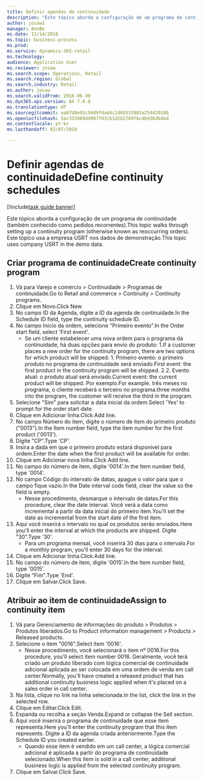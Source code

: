 ```yaml
--- 
title: Definir agendas de continuidade
description: "Este tópico aborda a configuração de um programa de continuidade (também conhecido como pedidos recorrentes)."
author: josaw1
manager: AnnBe
ms.date: 11/14/2016
ms.topic: business-process
ms.prod: 
ms.service: dynamics-365-retail
ms.technology: 
audience: Application User
ms.reviewer: josaw
ms.search.scope: Operations, Retail
ms.search.region: Global
ms.search.industry: Retail
ms.author: josaw
ms.search.validFrom: 2016-06-30
ms.dyn365.ops.version: AX 7.0.0
ms.translationtype: HT
ms.sourcegitcommit: ea07d8e91c94d9fdad4c2d05533981e254420188
ms.openlocfilehash: 5ac333989dd987fd3cb1d2b2769fbcdb93bdb4bd
ms.contentlocale: pt-br
ms.lasthandoff: 02/07/2018

---
```

# <a name="define-continuity-schedules"></a><span data-ttu-id="f9482-103">Definir agendas de continuidade</span><span class="sxs-lookup"><span data-stu-id="f9482-103">Define continuity schedules</span></span>

[!include[task guide banner](../includes/task-guide-banner.md)]

<span data-ttu-id="f9482-104">Este tópico aborda a configuração de um programa de continuidade (também conhecido como pedidos recorrentes).</span><span class="sxs-lookup"><span data-stu-id="f9482-104">This topic walks through setting up a continuity program (otherwise known as reoccurring orders).</span></span> <span data-ttu-id="f9482-105">Este tópico usa a empresa USRT nos dados de demonstração.</span><span class="sxs-lookup"><span data-stu-id="f9482-105">This topic uses company USRT in the demo data.</span></span>


## <a name="create-continuity-program"></a><span data-ttu-id="f9482-106">Criar programa de continuidade</span><span class="sxs-lookup"><span data-stu-id="f9482-106">Create continuity program</span></span>
1. <span data-ttu-id="f9482-107">Vá para Varejo e comércio > Continuidade > Programas de continuidade.</span><span class="sxs-lookup"><span data-stu-id="f9482-107">Go to Retail and commerce > Continuity > Continuity programs.</span></span>
2. <span data-ttu-id="f9482-108">Clique em Novo.</span><span class="sxs-lookup"><span data-stu-id="f9482-108">Click New.</span></span>
3. <span data-ttu-id="f9482-109">No campo ID da Agenda, digite a ID da agenda de continuidade.</span><span class="sxs-lookup"><span data-stu-id="f9482-109">In the Schedule ID field, type the continuity schedule ID.</span></span>
4. <span data-ttu-id="f9482-110">No campo Início da ordem, selecione "Primeiro evento".</span><span class="sxs-lookup"><span data-stu-id="f9482-110">In the Order start field, select 'First event'.</span></span>
    * <span data-ttu-id="f9482-111">Se um cliente estabelecer uma nova ordem para o programa da continuidade, há duas opções para envio do produto: 1.</span><span class="sxs-lookup"><span data-stu-id="f9482-111">If a customer places a new order for the continuity program, there are two options for which product will be shipped:  1.</span></span> <span data-ttu-id="f9482-112">Primeiro evento: o primeiro produto no programa de continuidade será enviado.</span><span class="sxs-lookup"><span data-stu-id="f9482-112">First event: the first product in the continuity program will be shipped.</span></span>  <span data-ttu-id="f9482-113">2.</span><span class="sxs-lookup"><span data-stu-id="f9482-113">2.</span></span> <span data-ttu-id="f9482-114">Evento atual: o produto atual será enviado.</span><span class="sxs-lookup"><span data-stu-id="f9482-114">Current event: the current product will be shipped.</span></span> <span data-ttu-id="f9482-115">Por exemplo.</span><span class="sxs-lookup"><span data-stu-id="f9482-115">For example.</span></span> <span data-ttu-id="f9482-116">três meses no programa, o cliente receberá o terceiro no programa.</span><span class="sxs-lookup"><span data-stu-id="f9482-116">three months into the program, the customer will receive the third in the program.</span></span>  
5. <span data-ttu-id="f9482-117">Selecione "Sim" para solicitar a data inicial da ordem.</span><span class="sxs-lookup"><span data-stu-id="f9482-117">Select 'Yes' to prompt for the order start date.</span></span>
6. <span data-ttu-id="f9482-118">Clique em Adicionar linha.</span><span class="sxs-lookup"><span data-stu-id="f9482-118">Click Add line.</span></span>
7. <span data-ttu-id="f9482-119">No campo Número do item, digite o número de item do primeiro produto ("0013").</span><span class="sxs-lookup"><span data-stu-id="f9482-119">In the Item number field, type the item number for the first product ('0013').</span></span>
8. <span data-ttu-id="f9482-120">Digite "CP".</span><span class="sxs-lookup"><span data-stu-id="f9482-120">Type 'CP'.</span></span>
9. <span data-ttu-id="f9482-121">Insira a dada em que o primeiro produto estará disponível para ordem.</span><span class="sxs-lookup"><span data-stu-id="f9482-121">Enter the date when the first product will be available for order.</span></span>
10. <span data-ttu-id="f9482-122">Clique em Adicionar nova linha.</span><span class="sxs-lookup"><span data-stu-id="f9482-122">Click Add line.</span></span>
11. <span data-ttu-id="f9482-123">No campo do número de item, digite '0014'.</span><span class="sxs-lookup"><span data-stu-id="f9482-123">In the Item number field, type '0014'.</span></span>
12. <span data-ttu-id="f9482-124">No campo Código do intervalo de datas, apague o valor para que o campo fique vazio.</span><span class="sxs-lookup"><span data-stu-id="f9482-124">In the Date interval code field, clear the value so the field is empty.</span></span>
    * <span data-ttu-id="f9482-125">Nesse procedimento, desmarque o intervalo de datas.</span><span class="sxs-lookup"><span data-stu-id="f9482-125">For this procedure, clear the date interval.</span></span> <span data-ttu-id="f9482-126">Você verá a data como incremental a partir da data inicial do primeiro item.</span><span class="sxs-lookup"><span data-stu-id="f9482-126">You'll set the date as incremental from the start date of the first item.</span></span>  
13. <span data-ttu-id="f9482-127">Aqui você inserirá o intervalo no qual os produtos serão enviados.</span><span class="sxs-lookup"><span data-stu-id="f9482-127">Here you'll enter the interval at which the products are shipped.</span></span> <span data-ttu-id="f9482-128">Digite "30".</span><span class="sxs-lookup"><span data-stu-id="f9482-128">Type '30'.</span></span>
    * <span data-ttu-id="f9482-129">Para um programa mensal, você inserirá 30 dias para o intervalo.</span><span class="sxs-lookup"><span data-stu-id="f9482-129">For a monthly program, you'll enter 30 days for the interval.</span></span>  
14. <span data-ttu-id="f9482-130">Clique em Adicionar linha.</span><span class="sxs-lookup"><span data-stu-id="f9482-130">Click Add line.</span></span>
15. <span data-ttu-id="f9482-131">No campo do número de item, digite '0015'.</span><span class="sxs-lookup"><span data-stu-id="f9482-131">In the Item number field, type '0015'.</span></span>
16. <span data-ttu-id="f9482-132">Digite "Fim".</span><span class="sxs-lookup"><span data-stu-id="f9482-132">Type 'End'.</span></span>
17. <span data-ttu-id="f9482-133">Clique em Salvar.</span><span class="sxs-lookup"><span data-stu-id="f9482-133">Click Save.</span></span>

## <a name="assign-to-continuity-item"></a><span data-ttu-id="f9482-134">Atribuir ao item de continuidade</span><span class="sxs-lookup"><span data-stu-id="f9482-134">Assign to continuity item</span></span>
1. <span data-ttu-id="f9482-135">Vá para Gerenciamento de informações do produto > Produtos > Produtos liberados.</span><span class="sxs-lookup"><span data-stu-id="f9482-135">Go to Product information management > Products > Released products.</span></span>
2. <span data-ttu-id="f9482-136">Selecione o item "0016".</span><span class="sxs-lookup"><span data-stu-id="f9482-136">Select item '0016'.</span></span>
    * <span data-ttu-id="f9482-137">Nesse procedimento, você selecionará o item nº 0016.</span><span class="sxs-lookup"><span data-stu-id="f9482-137">For this procedure, you'll select item number 0016.</span></span> <span data-ttu-id="f9482-138">Geralmente, você terá criado um produto liberado com lógica comercial de continuidade adicional aplicada ao ser colocada em uma ordem de venda em call center.</span><span class="sxs-lookup"><span data-stu-id="f9482-138">Normally, you'll have created a released product that has additional continuity business logic applied when it's placed on a sales order in call center.</span></span>  
3. <span data-ttu-id="f9482-139">Na lista, clique no link na linha selecionada.</span><span class="sxs-lookup"><span data-stu-id="f9482-139">In the list, click the link in the selected row.</span></span>
4. <span data-ttu-id="f9482-140">Clique em Editar.</span><span class="sxs-lookup"><span data-stu-id="f9482-140">Click Edit.</span></span>
5. <span data-ttu-id="f9482-141">Expanda ou recolha a seção Venda.</span><span class="sxs-lookup"><span data-stu-id="f9482-141">Expand or collapse the Sell section.</span></span>
6. <span data-ttu-id="f9482-142">Aqui você inserirá o programa de continuidade que esse item representa.</span><span class="sxs-lookup"><span data-stu-id="f9482-142">Here you'll enter the continuity program that this item represents.</span></span> <span data-ttu-id="f9482-143">Digite a ID da agenda criada anteriormente.</span><span class="sxs-lookup"><span data-stu-id="f9482-143">Type the Schedule ID you created earlier.</span></span>
    * <span data-ttu-id="f9482-144">Quando esse item é vendido em um call center, a lógica comercial adicional é aplicada a partir do programa de continuidade selecionado.</span><span class="sxs-lookup"><span data-stu-id="f9482-144">When this item is sold in a call center, additional business logic is applied from the selected continuity program.</span></span>  
7. <span data-ttu-id="f9482-145">Clique em Salvar.</span><span class="sxs-lookup"><span data-stu-id="f9482-145">Click Save.</span></span>


